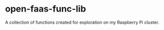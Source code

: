 # open-faas-func-lib
A collection of functions created for exploration on my Raspberry Pi cluster. 

